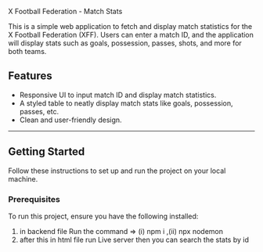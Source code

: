  X Football Federation - Match Stats

This is a simple web application to fetch and display match statistics for the X Football Federation (XFF). Users can enter a match ID, and the application will display stats such as goals, possession, passes, shots, and more for both teams.

## Features
- Responsive UI to input match ID and display match statistics.
- A styled table to neatly display match stats like goals, possession, passes, etc.
- Clean and user-friendly design.

---

## Getting Started

Follow these instructions to set up and run the project on your local machine.

### Prerequisites
To run this project, ensure you have the following installed:

1. in backend file Run the command => (i) npm i ,(ii) npx nodemon
2. after this in html file run Live server then you can search the stats by id 
   
